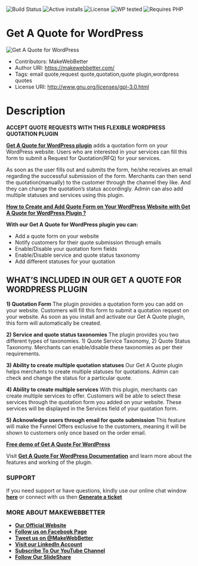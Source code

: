 ![Build Status](https://img.shields.io/travis/twbs/bootstrap/master.svg) ![Active installs](https://img.shields.io/badge/Active-10%2B-brightgreen) ![License](https://img.shields.io/badge/License-GPLv3%20or%20later-yellowgreen) ![WP tested](https://img.shields.io/badge/WP%20tested-5.6-brightgreen) ![Requires PHP](https://img.shields.io/badge/Requires%20PHP-5.6-blue)
# Get A Quote for WordPress
![Get A Quote for WordPress](https://ps.w.org/get-a-quote/assets/banner-772x250.jpg?rev=2498713)
* Contributors: MakeWebBetter
* Author URI: https://makewebbetter.com/
* Tags: email quote,request quote,quotation,quote plugin,wordpress quotes  
* License URI: http://www.gnu.org/licenses/gpl-3.0.html


# Description

**ACCEPT QUOTE REQUESTS WITH THIS FLEXIBLE WORDPRESS QUOTATION PLUGIN**

[**Get A Quote for WordPress plugin**](https://wordpress.org/plugins/get-a-quote/) adds a quotation form on your WordPress website. Users who are interested in your services can fill this form to submit a Request for Quotation(RFQ) for your services.

As soon as the user fills out and submits the form, he/she receives an email regarding the successful submission of the form. Merchants can then send the quotation(manually) to the customer through the channel they like. And they can change the quotation’s status accordingly. Admin can also add multiple statuses and services using this plugin.

[**How to Create and Add Quote Form on Your WordPress Website with Get A Quote for WordPress Plugin ?**
](https://youtu.be/F9QjJV16-ok)

**With our Get A Quote for WordPress plugin you can:**

* Add a quote form on your website
* Notify customers for their quote submission through emails
* Enable/Disable your quotation form fields
* Enable/Disable service and quote status taxonomy
* Add different statuses for your quotation


## WHAT’S INCLUDED IN OUR GET A QUOTE FOR WORDPRESS PLUGIN


**1) Quotation Form**
The plugin provides a quotation form you can add on your website. Customers will fill this form to submit a quotation request on your website. As soon as you install and activate our Get A Quote plugin, this form will automatically be created.

**2) Service and quote status taxonomies**
The plugin provides you two different types of taxonomies. 1) Quote Service Taxonomy, 2) Quote Status Taxonomy. Merchants can enable/disable these taxonomies as per their requirements.


**3) Ability to create multiple quotation statuses**
Our Get A Quote plugin helps merchants to create multiple statuses for quotations. Admin can check and change the status for a particular quote.

**4) Ability to create multiple services**
With this plugin, merchants can create multiple services to offer. Customers will be able to select these services through the quotation form you added on your website. These services will be displayed in the Services field of your quotation form.

**5) Acknowledge users through email for quote submission**
This feature will make the Funnel Offers exclusive to the customers, meaning it will be shown to customers only once based on the order email.



[**Free demo of Get A Quote For WordPress**](https://demo.makewebbetter.com/get-a-quote/?utm_source=MWB-getquote-git&utm_medium=MWB-GIT&utm_campaign=GIT)

Visit [**Get A Quote For WordPress Documentation**](https://docs.makewebbetter.com/get-a-quote-for-wordpress/?utm_source=MWB-getquote-git&utm_medium=MWB-GIT&utm_campaign=GIT) and learn more about the features and working of the plugin.


### **SUPPORT**

If you need support or have questions, kindly use our online chat window [**here**](https://makewebbetter.com/?utm_source=MWB-getquote-git&utm_medium=MWB-GIT&utm_campaign=GIT) or connect with us then [**Generate a ticket**](https://makewebbetter.com/submit-query/?utm_source=MWB-getquote-git&utm_medium=MWB-GIT&utm_campaign=GIT)


### **MORE ABOUT MAKEWEBBETTER**

- [**Our Official Website**](https://makewebbetter.com/?utm_source=MWB-getquote-git&utm_medium=MWB-GIT&utm_campaign=GIT)
- [**Follow us on Facebook Page**](https://www.facebook.com/makewebbetter)
- [**Tweet us on @MakeWebBetter**](https://twitter.com/makewebbetter)
- [**Visit our LinkedIn Account**](https://www.linkedin.com/company/makewebbetter)
- [**Subscribe To Our YouTube Channel**](https://www.youtube.com/channel/UC7nYNf0JETOwW3GOD_EW2Ag)
- [**Follow Our SlideShare**](https://www.slideshare.net/MakeWebBetter)
